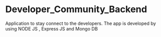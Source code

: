 # Developer_Community_Backend
Application to stay connect to the developers. The app is developed by using NODE JS , Express JS and Mongo DB
